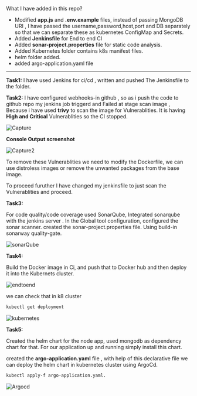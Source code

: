 What I have added in this repo?
- Modified **app.js** and **.env.example** files, instead of passing MongoDB URI , 
  I have passed the username,password,host,port and DB separately so that we can separate these as kubernetes ConfigMap and Secrets.
- Added **Jenkinsfile** for End to end CI
- Added **sonar-project.properties** file for static code analysis.
- Added Kubernetes folder contains k8s manifest files.
- helm folder added.
- added argo-application.yaml file
---------------------------------------------------------------------------------------------


**Task1:**
I have used Jenkins for ci/cd , written and pushed The Jenkinsfile to the folder.


**Task2:**
I have configured webhooks-in github , so as i push the code to github repo my jenkins job triggerd and Failed at stage
scan image , Because i have used **trivy** to scan the image for Vulnerablities.
It is having **High and Critical** Vulnerablities so the CI stopped.



![Capture](https://user-images.githubusercontent.com/50741807/227479828-54f5b6bd-1958-45fe-8fd1-926e7c01d5c8.PNG)



**Console Output screenshot**



![Capture2](https://user-images.githubusercontent.com/50741807/227488676-7824bcfc-a49d-4aa3-91fa-dd84fd3fa239.PNG)


To remove these Vulnerablities we need to modify the Dockerfile, we can use distroless images or remove the unwanted packages from the base image.

To proceed furuther I have changed my jenkinsfile to just scan the Vulnerablities and proceed.



**Task3:**

For code quality/code coverage used SonarQube, Integrated sonarqube with the jenkins server .
In the Global tool configuration, configured the sonar scanner.
created the sonar-project.properties file.
Using build-in sonarway quality-gate.

![sonarQube](https://user-images.githubusercontent.com/50741807/227491758-ff567e32-d65d-45de-9e81-6deef27a463c.PNG)



**Task4:**

Build the Docker image in Ci, and push that to Docker hub and then deploy it into the Kubernets cluster.


![endtoend](https://user-images.githubusercontent.com/50741807/227494418-96f82af9-778d-428e-85a1-0f4780b1f263.PNG)



we can check that in k8 cluster

```bash
kubectl get deployment
```

![kubernetes](https://user-images.githubusercontent.com/50741807/227495259-187b279e-bd07-4e95-b7ca-9c09fddafcfb.PNG)



**Task5:**

Created the helm chart for the node app, used mongodb as dependency chart for that.
For our application up and running simply install this chart.

created the **argo-application.yaml** file , with help of this declarative file we can deploy the helm chart in kubernetes cluster using ArgoCd.

```bash
kubectl apply-f argo-application.yaml.

```

![Argocd](https://user-images.githubusercontent.com/50741807/227512750-a2fb42a8-b9fb-4a78-a022-64e09b1c4b46.PNG)



